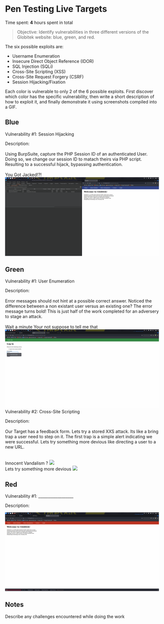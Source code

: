 # Pen Testing Live Targets

Time spent: **4** hours spent in total

> Objective: Identify vulnerabilities in three different versions of the Globitek website: blue, green, and red.

The six possible exploits are:

* Username Enumeration
* Insecure Direct Object Reference (IDOR)
* SQL Injection (SQLi)
* Cross-Site Scripting (XSS)
* Cross-Site Request Forgery (CSRF)
* Session Hijacking/Fixation

Each color is vulnerable to only 2 of the 6 possible exploits. First discover which color has the specific vulnerability, then write a short description of how to exploit it, and finally demonstrate it using screenshots compiled into a GIF.

## Blue

Vulnerability #1: Session Hijacking

Description:
<br />
<br />
Using BurpSuite, capture the PHP Session ID of an authenticated User. Doing so, we change our session ID to matach theirs via PHP script. Resulting to a successful hijack, bypassing authentication.
<br />
<br />
You Got Jacked!?!
<img src="Hijack.gif">


## Green

Vulnerability #1: User Enumeration

Description:
<br />
<br />
Error messages should not hint at a possible correct answer. Noticed the difference between a non existant user versus an existing one? The error message turns bold! This is just half of the work completed for an adversery to stage an attack. 
<br />
<br />
Wait a minute Your not suppose to tell me that
<img src="UserEnum.gif">
<br />
Vulnerability #2: Cross-Site Scripting

Description:
<br />
<br />
Our Target has a feedback form. Lets try a stored XXS attack. Its like a bring trap a user need to step on it. The first trap is a simple alert indicating we were successful. Lets try something more devious like directing a user to a new URL.  
<br />
<br />
Innocent Vandalism ?
<img src="Cross-Site Scripting.gif">
<br />
Lets try something more devious 
<img src="Cross-Site Scripting Bonus 2.gif">
## Red

Vulnerability #1: __________________

Description:

<img src="IDOR.gif">


## Notes

Describe any challenges encountered while doing the work

